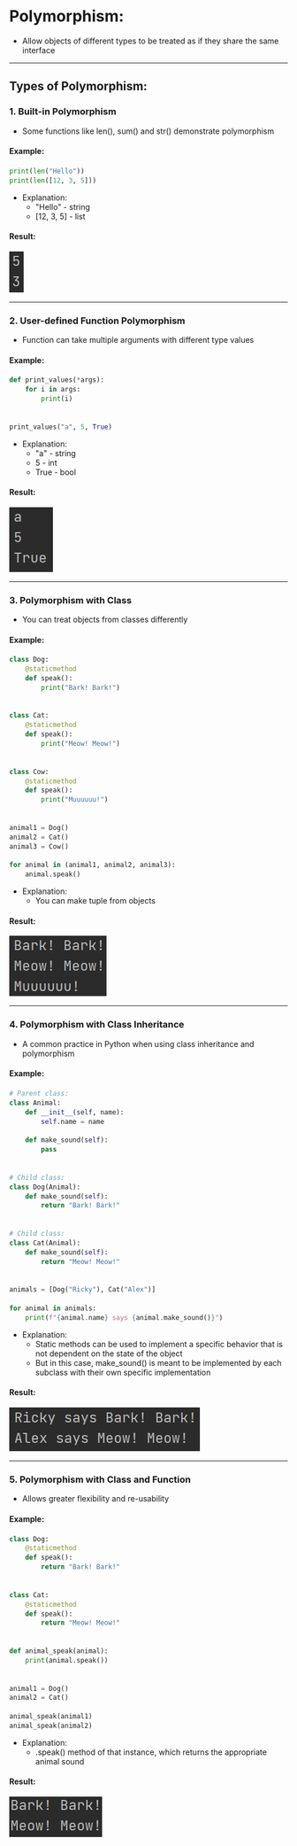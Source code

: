 # Polymorphism:
- Allow objects of different types to be treated as if they share the same interface
------------------

## Types of Polymorphism:

### 1. Built-in Polymorphism
- Some functions like len(), sum() and str() demonstrate polymorphism

#### Example:
```python
print(len("Hello"))
print(len([12, 3, 5]))
```
- Explanation:
  - "Hello" - string
  - [12, 3, 5] - list
  
#### Result:
![built-in-polymorphism.png](../Images/built-in-polymorphism.png)

--------------------

### 2. User-defined Function Polymorphism
- Function can take multiple arguments with different type values

#### Example:
```python
def print_values(*args):
    for i in args:
        print(i)


print_values("a", 5, True)
```
- Explanation:
  - "a" - string
  - 5 - int
  - True - bool

#### Result:
![ud-funtion-polymorphism.png](../Images/ud-funtion-polymorphism.png)

--------------------

### 3. Polymorphism with Class
- You can treat objects from classes differently

#### Example:
```python
class Dog:
    @staticmethod
    def speak():
        print("Bark! Bark!")


class Cat:
    @staticmethod
    def speak():
        print("Meow! Meow!")


class Cow:
    @staticmethod
    def speak():
        print("Muuuuuu!")


animal1 = Dog()
animal2 = Cat()
animal3 = Cow()

for animal in (animal1, animal2, animal3):
    animal.speak()
```
- Explanation:
  - You can make tuple from objects

#### Result:
![polymorphism-class.png](../Images/polymorphism-class.png)

----------------------

### 4. Polymorphism with Class Inheritance
- A common practice in Python when using class inheritance and polymorphism

#### Example:
```python
# Parent class:
class Animal:
    def __init__(self, name):
        self.name = name

    def make_sound(self):
        pass


# Child class:
class Dog(Animal):
    def make_sound(self):
        return "Bark! Bark!"


# Child class:
class Cat(Animal):
    def make_sound(self):
        return "Meow! Meow!"


animals = [Dog("Ricky"), Cat("Alex")]

for animal in animals:
    print(f"{animal.name} says {animal.make_sound()}")
```
- Explanation:
  - Static methods can be used to implement a specific behavior that is not dependent on the state of the object
  - But in this case, make_sound() is meant to be implemented by each subclass with their own specific implementation

#### Result:
![polymorphism-class-inheritance.png](../Images/polymorphism-class-inheritance.png)

------------------

### 5. Polymorphism with Class and Function
- Allows greater flexibility and re-usability

#### Example:
```python
class Dog:
    @staticmethod
    def speak():
        return "Bark! Bark!"


class Cat:
    @staticmethod
    def speak():
        return "Meow! Meow!"


def animal_speak(animal):
    print(animal.speak())


animal1 = Dog()
animal2 = Cat()

animal_speak(animal1)
animal_speak(animal2)
```
- Explanation:
  - .speak() method of that instance, which returns the appropriate animal sound

#### Result:
![polymorphism-class-function.png](../Images/polymorphism-class-function.png)
